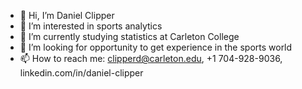 - 👋 Hi, I’m Daniel Clipper 
- 👀 I’m interested in sports analytics
- 🌱 I’m currently studying statistics at Carleton College  
- 💞️ I’m looking for opportunity to get experience in the sports world
- 📫 How to reach me: clipperd@carleton.edu, +1 704-928-9036, linkedin.com/in/daniel-clipper

<!---
clipperd/clipperd is a ✨ special ✨ repository because its `README.md` (this file) appears on your GitHub profile.
You can click the Preview link to take a look at your changes.
--->
